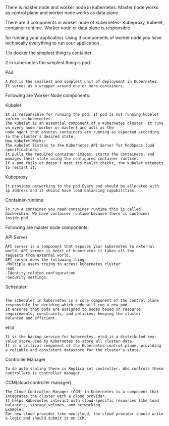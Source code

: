 There is master node and worker node in kubernetes. Master node works as control plane and worker node works as data plane.

There are 3 components in worker node of kubernetes- Kubeproxy, kubelet, container runtime. Worker node or data plane is responsible

for running your application. Using 3 components of worker node you have technically everything to run your application.

1.In docker the simplest thing is container

2.In kubernetes the simplest thing is pod.

Pod
```
A Pod is the smallest and simplest unit of deployment in Kubernetes. It serves as a wrapper around one or more containers.
```

Following are Worker Node components:

Kubelet
```
It is responsible for running the pod. If pod is not running kubelet inform to kubernetes.
The kubelet is an essential component of a Kubernetes cluster. It runs on every node (worker or master) and acts as the
node agent that ensures containers are running as expected according to the cluster's desired state.
How Kubelet Works:
The kubelet listens to the Kubernetes API Server for PodSpecs (pod specifications).
It pulls the required container images, starts the containers, and manages their state using the configured container runtime.
If a pod fails or doesn't meet its health checks, the kubelet attempts to restart it.
```

Kubeproxy
```
It provides networking to the pod.Every pod should be allocated with ip address and it should have load balancing capabilities.
```

Container-runtime
```
To run a container you need container runtime this is called dockershim. We have container runtime because there is container 
inside pod.
```

Following are master node components:

API Server:
```
API server is a component that exposes your kubernetes to external world. API server is heart of kubernetes it takes all the
requests from external world.
API server does the following thing
-Multiple users trying to access kubernetes cluster
-SSO
-Identity related configuration
-Security settings
```

Scheduler:
```

The scheduler in Kubernetes is a core component of the control plane responsible for deciding which node will run a new pod.
It ensures that pods are assigned to nodes based on resource requirements, constraints, and policies, keeping the cluster
balanced and efficient.
```

etcd
```
It is the backup service for kubernetes. etcd is a distributed key-value store used by Kubernetes to store all cluster data.
It is a critical component of the Kubernetes control plane, providing a reliable and consistent datastore for the cluster's state.
```

Controller Manager
```
To do auto scaling there is Replica set controller. Who controls these controllers is controller manager.
```

CCM(cloud controller manager)
```
The Cloud Controller Manager (CCM) in Kubernetes is a component that integrates the cluster with a cloud provider.
It helps Kubernetes interact with cloud-specific resources like load balancers, storage volumes, and networking.
Example:
For new cloud provider like new-cloud, the cloud provider should write a logic and should submit it on CCM.
```


